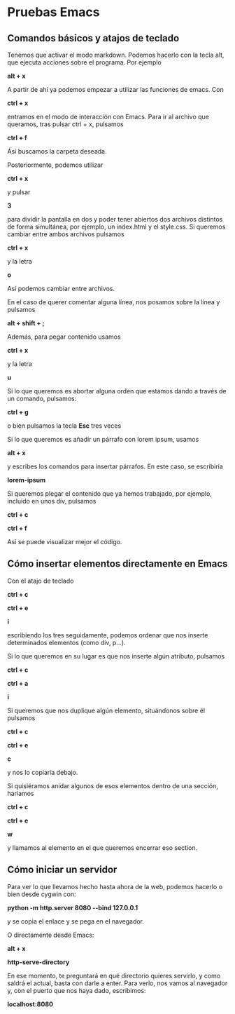 # Pruebas Emacs

## Comandos básicos y atajos de teclado

Tenemos que activar el modo markdown. Podemos hacerlo con la tecla alt, que ejecuta acciones sobre el programa. Por ejemplo

**alt + x**

A partir de ahí ya podemos empezar a utilizar las funciones de emacs. Con 

**ctrl + x**

entramos en el modo de interacción con Emacs. Para ir al archivo que queramos, tras pulsar ctrl + x, pulsamos

**ctrl + f**

Ásí buscamos la carpeta deseada.

Posteriormente, podemos utilizar

**ctrl + x**

y pulsar
 
**3**

para dividir la pantalla en dos y poder tener abiertos dos archivos distintos de forma simultánea, por ejemplo, un index.html y el style.css. Si queremos cambiar entre ambos archivos pulsamos

**ctrl + x**

y la letra 

**o**

Así podemos cambiar entre archivos.

En el caso de querer comentar alguna línea, nos posamos sobre la línea y pulsamos

**alt + shift + ;**

Además, para pegar contenido usamos

**ctrl + x**

y la letra

**u**

Si lo que queremos es abortar alguna orden que estamos dando a través de un comando, pulsamos:

**ctrl + g**

o bien pulsamos la tecla **Esc** tres veces

Si lo que queremos es añadir un párrafo con lorem ipsum, usamos

**alt + x**

y escribes los comandos para insertar párrafos. En este caso, se escribiría

**lorem-ipsum**

Si queremos plegar el contenido que ya hemos trabajado, por ejemplo, incluido en unos div, pulsamos

**ctrl + c**

**ctrl + f**

Así se puede visualizar mejor el código.


## Cómo insertar elementos directamente en Emacs

Con el atajo de teclado

**ctrl + c**

**ctrl + e**

**i**

escribiendo los tres seguidamente, podemos ordenar que nos inserte determinados elementos (como div, p...).

Si lo que queremos en su lugar es que nos inserte algún atributo, pulsamos

**ctrl + c**

**ctrl + a**

**i**

Si queremos que nos duplique algún elemento, situándonos sobre él pulsamos

**ctrl + c**

**ctrl + e**

**c**

y nos lo copiaría debajo.

Si quisiéramos anidar algunos de esos elementos dentro de una sección, haríamos

**ctrl + c**

**ctrl + e**

**w**

y llamamos al elemento en el que queremos encerrar eso section.


## Cómo iniciar un servidor

Para ver lo que llevamos hecho hasta ahora de la web, podemos hacerlo o bien desde cygwin con:

**python -m http.server 8080 --bind 127.0.0.1**

y se copia el enlace y se pega en el navegador.

O directamente desde Emacs:

**alt + x**

**http-serve-directory**

En ese momento, te preguntará en qué directorio quieres servirlo, y como saldrá el actual, basta con darle a enter. Para verlo, nos vamos al navegador y, con el puerto que nos haya dado, escribimos:

**localhost:8080** 


